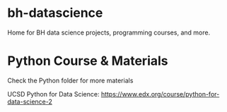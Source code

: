 # bh-datascience
Home for BH data science projects, programming courses, and more.

# Python Course & Materials
Check the Python folder for more materials

UCSD Python for Data Science: https://www.edx.org/course/python-for-data-science-2
